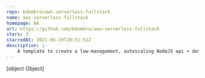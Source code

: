 ```yaml
---
repo: bdombro/aws-serverless-fullstack
name: aws-serverless-fullstack
homepage: NA
url: https://github.com/bdombro/aws-serverless-fullstack
stars: 3
starredAt: 2021-06-19T20:51:51Z
description: |-
    A template to create a low-management, autoscaling NodeJS api + database on AWS.
---
```


[object Object]
